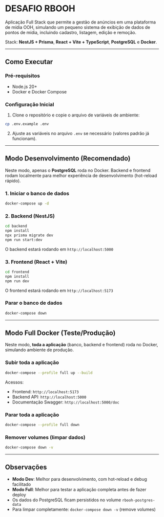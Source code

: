 # DESAFIO RBOOH

Aplicação Full Stack que permite a gestão de anúncios em uma plataforma de mídia OOH, simulando um pequeno sistema de exibição de dados de pontos de mídia, incluindo cadastro, listagem, edição e remoção.

Stack: **NestJS + Prisma**, **React + Vite + TypeScript**, **PostgreSQL** e **Docker**.

---

## Como Executar

### Pré-requisitos

- Node.js 20+
- Docker e Docker Compose

### Configuração Inicial

1. Clone o repositório e copie o arquivo de variáveis de ambiente:

```bash
cp .env.example .env
```

2. Ajuste as variáveis no arquivo `.env` se necessário (valores padrão já funcionam).

---

## Modo Desenvolvimento (Recomendado)

Neste modo, apenas o **PostgreSQL** roda no Docker. Backend e frontend rodam localmente para melhor experiência de desenvolvimento (hot-reload rápido).

### 1. Iniciar o banco de dados

```bash
docker-compose up -d
```

### 2. Backend (NestJS)

```bash
cd backend
npm install
npx prisma migrate dev
npm run start:dev
```

O backend estará rodando em `http://localhost:5000`

### 3. Frontend (React + Vite)

```bash
cd frontend
npm install
npm run dev
```

O frontend estará rodando em `http://localhost:5173`

### Parar o banco de dados

```bash
docker-compose down
```

---

## Modo Full Docker (Teste/Produção)

Neste modo, **toda a aplicação** (banco, backend e frontend) roda no Docker, simulando ambiente de produção.

### Subir toda a aplicação

```bash
docker-compose --profile full up --build
```

Acessos:

- Frontend: `http://localhost:5173`
- Backend API: `http://localhost:5000`
- Documentação Swagger: `http://localhost:5000/doc`

### Parar toda a aplicação

```bash
docker-compose --profile full down
```

### Remover volumes (limpar dados)

```bash
docker-compose down -v
```

---

## Observações

- **Modo Dev**: Melhor para desenvolvimento, com hot-reload e debug facilitado
- **Modo Full**: Melhor para testar a aplicação completa antes de fazer deploy
- Os dados do PostgreSQL ficam persistidos no volume `rbooh-postgres-data`
- Para limpar completamente: `docker-compose down -v` (remove volumes)
